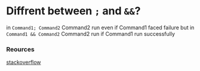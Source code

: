 # Diffrent between `;` and `&&`?

in `Command1; Command2` Command2 run even if Command1 faced failure but in `Command1 && Command2` Command2 run if Command1 run successfully
<br />

### Reources

[stackoverflow](https://unix.stackexchange.com/a/187148)
